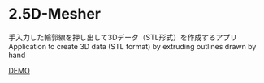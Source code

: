2.5D-Mesher
===========
手入力した輪郭線を押し出して3Dデータ（STL形式）を作成するアプリ
Application to create 3D data (STL format) by extruding outlines drawn by hand

[DEMO](http://sasekazu.github.io/2.5D-Mesher/)

